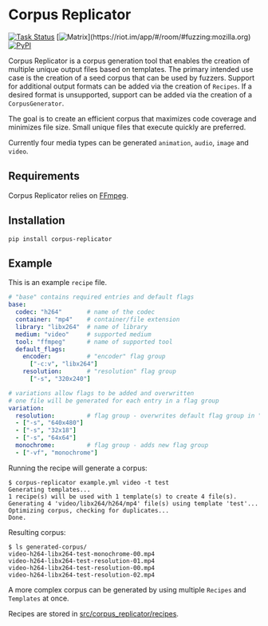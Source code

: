 Corpus Replicator
=================
[![Task Status](https://community-tc.services.mozilla.com/api/github/v1/repository/MozillaSecurity/corpus-replicator/main/badge.svg)](https://community-tc.services.mozilla.com/api/github/v1/repository/MozillaSecurity/corpus-replicator/main/latest)
[![Matrix](https://img.shields.io/badge/dynamic/json?color=green&label=chat&query=%24.chunk[%3F(%40.canonical_alias%3D%3D%22%23fuzzing%3Amozilla.org%22)].num_joined_members&suffix=%20users&url=https%3A%2F%2Fmozilla.modular.im%2F_matrix%2Fclient%2Fr0%2FpublicRooms&style=flat&logo=matrix)](https://riot.im/app/#/room/#fuzzing:mozilla.org)
[![PyPI](https://img.shields.io/pypi/v/corpus-replicator)](https://pypi.org/project/corpus-replicator)

Corpus Replicator is a corpus generation tool that enables the creation of multiple
unique output files based on templates. The primary intended use case is the
creation of a seed corpus that can be used by fuzzers. Support for additional output
formats can be added via the creation of `Recipes`. If a desired format is unsupported,
support can be added via the creation of a `CorpusGenerator`.

The goal is to create an efficient corpus that maximizes code coverage and minimizes
file size. Small unique files that execute quickly are preferred.

Currently four media types can be generated `animation`, `audio`, `image` and
`video`.

Requirements
------------

Corpus Replicator relies on [FFmpeg](https://ffmpeg.org/).

Installation
------------
```
pip install corpus-replicator
```

Example
-------

This is an example `recipe` file.

```yaml
# "base" contains required entries and default flags
base:
  codec: "h264"       # name of the codec
  container: "mp4"    # container/file extension
  library: "libx264"  # name of library
  medium: "video"     # supported medium
  tool: "ffmpeg"      # name of supported tool
  default_flags:
    encoder:          # "encoder" flag group
      ["-c:v", "libx264"]
    resolution:       # "resolution" flag group
      ["-s", "320x240"]

# variations allow flags to be added and overwritten
# one file will be generated for each entry in a flag group
variation:
  resolution:         # flag group - overwrites default flag group in "base"
  - ["-s", "640x480"]
  - ["-s", "32x18"]
  - ["-s", "64x64"]
  monochrome:         # flag group - adds new flag group
  - ["-vf", "monochrome"]
```

Running the recipe will generate a corpus:
```
$ corpus-replicator example.yml video -t test
Generating templates...
1 recipe(s) will be used with 1 template(s) to create 4 file(s).
Generating 4 'video/libx264/h264/mp4' file(s) using template 'test'...
Optimizing corpus, checking for duplicates...
Done.
```

Resulting corpus:
```
$ ls generated-corpus/
video-h264-libx264-test-monochrome-00.mp4
video-h264-libx264-test-resolution-01.mp4
video-h264-libx264-test-resolution-00.mp4
video-h264-libx264-test-resolution-02.mp4
```

A more complex corpus can be generated by using multiple `Recipes` and `Templates` at
once.

Recipes are stored in [src/corpus_replicator/recipes](/src/corpus_replicator/recipes/).
